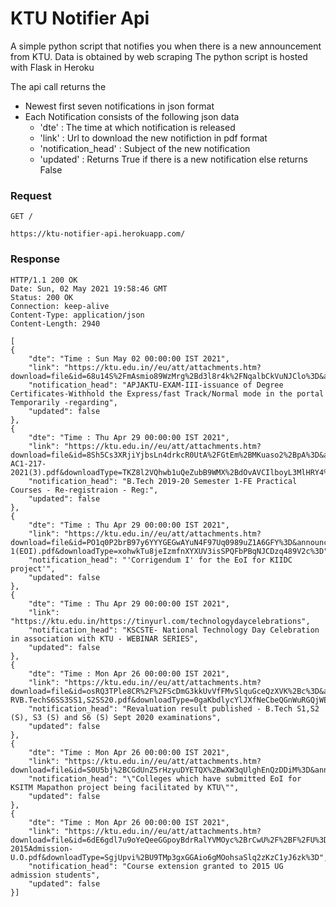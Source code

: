 # KTU Notifier Api

A simple python script that notifies you when there is a new announcement from KTU. Data is obtained by web scraping 
The python script is hosted with Flask in Heroku


The api call returns the 
* Newest first seven notifications  in json format </br>
 * Each Notification consists of the following json data </br>
     * 'dte' : The time at which notification is released  </br>
     * 'link' : Url to download the new notifiction in pdf format  </br>
     * 'notification_head' : Subject of the new notification  </br>
     * 'updated' : Returns True if there is a new notification else returns False  </br>

### Request

`GET /`

    https://ktu-notifier-api.herokuapp.com/

### Response

    HTTP/1.1 200 OK
    Date: Sun, 02 May 2021 19:58:46 GMT
    Status: 200 OK
    Connection: keep-alive
    Content-Type: application/json
    Content-Length: 2940

    [    
    {
        "dte": "Time : Sun May 02 00:00:00 IST 2021",
        "link": "https://ktu.edu.in//eu/att/attachments.htm?download=file&id=68u14S%2FmAsmio89WzMrg%2Bd3l8r4k%2FNqalbCkVuNJClo%3D&announcementId=Bc9rrUcUfdXWeyeh1HWiYqQaU9wMasuo34irS%2B47Dv4%3D&fileName=certificaterequestwithholding.pdf&downloadType=QJ90vzjHQWlKFOWVY5myyzCMCIUNRmRxMKOPdaUfZJQ%3D",
        "notification_head": "APJAKTU-EXAM-III-issuance of Degree Certificates-Withhold the Express/fast Track/Normal mode in the portal Temporarily -regarding",
        "updated": false
    },
    {
        "dte": "Time : Thu Apr 29 00:00:00 IST 2021",
        "link": "https://ktu.edu.in//eu/att/attachments.htm?download=file&id=8Sh5Cs3XRjiYjbsLn4drkcR0UtA%2FGtEm%2BMKuaso2%2BpA%3D&announcementId=vwWwjaNzjeMY0XP8X7YPDlq8BRkRfyHhzkFyJ%2FXqpN8%3D&fileName=KTU-AC1-217-2021(3).pdf&downloadType=TKZ8l2VQhwb1uQeZubB9WMX%2BdOvAVCIlboyL3MlHRY4%3D",
        "notification_head": "B.Tech 2019-20 Semester 1-FE Practical Courses - Re-registraion - Reg:",
        "updated": false
    },
    {
        "dte": "Time : Thu Apr 29 00:00:00 IST 2021",
        "link": "https://ktu.edu.in//eu/att/attachments.htm?download=file&id=PO1q0P2brB97y6YYYGEGwAYuN4F97Uq0989uZ1A6GFY%3D&announcementId=fJskYOtC9kxa0ZDpmZ2QwrgF61ZWJYISMP19Gy4h4rw%3D&fileName=Corrigendum-1(EOI).pdf&downloadType=xohwkTu8jeIzmfnXYXUV3isSPQFbPBqNJCDzq489V2c%3D",
        "notification_head": "'Corrigendum I' for the EoI for KIIDC project'",
        "updated": false
    },
    {
        "dte": "Time : Thu Apr 29 00:00:00 IST 2021",
        "link": "https://ktu.edu.in/https://tinyurl.com/technologydaycelebrations",
        "notification_head": "KSCSTE- National Technology Day Celebration in association with KTU - WEBINAR SERIES",
        "updated": false
    },
    {
        "dte": "Time : Mon Apr 26 00:00:00 IST 2021",
        "link": "https://ktu.edu.in//eu/att/attachments.htm?download=file&id=osRQ3TPle8CR%2F%2FScDmG3kkUvVfFMvSlquGceQzXVK%2Bc%3D&announcementId=WNynN6LKbGhPJTnYvcKYr4umSlEnc9Ir93E6Gy0C%2FfU%3D&fileName=Notif-RVB.TechS6SS3SS1,S2SS20.pdf&downloadType=0gaKbdlycYlJXfNeCbeQGnWuRGQjWESjvPdh9XmBEPU%3D",
        "notification_head": "Revaluation result published - B.Tech S1,S2 (S), S3 (S) and S6 (S) Sept 2020 examinations",
        "updated": false
    },
    {
        "dte": "Time : Mon Apr 26 00:00:00 IST 2021",
        "link": "https://ktu.edu.in//eu/att/attachments.htm?download=file&id=S0U5bj%2BCGdUnZ5rHzyuDYETQX%2BwXW3qUlghEnQzDDiM%3D&announcementId=6hVMHeB3hHlAfiQnSle%2FJQrW%2BRiYjQ7IOYUlcY888oo%3D&fileName=EoI_Colleges_KSITM.pdf&downloadType=Ovf9C44G7EaTJjo7XO5lG%2B217uPOWD0IdRw4Z57qFDM%3D",
        "notification_head": "\"Colleges which have submitted EoI for KSITM Mapathon project being facilitated by KTU\"",
        "updated": false
    },
    {
        "dte": "Time : Mon Apr 26 00:00:00 IST 2021",
        "link": "https://ktu.edu.in//eu/att/attachments.htm?download=file&id=6dE6gdl7u9oYeQeeGGpoyBdrRalYVMOyc%2BrCwU%2F%2BF%2FU%3D&announcementId=Q6jFD%2F9bXY71RnYpmB9qzprtOqFA%2FjkVBSdHZD4knZQ%3D&fileName=CourseExtension-2015Admission-U.O.pdf&downloadType=SgjUpvi%2BU9TMp3gxGGAio6gMOohsaSlq2zKzC1yJ6zk%3D",
        "notification_head": "Course extension granted to 2015 UG admission students",
        "updated": false
    }]
